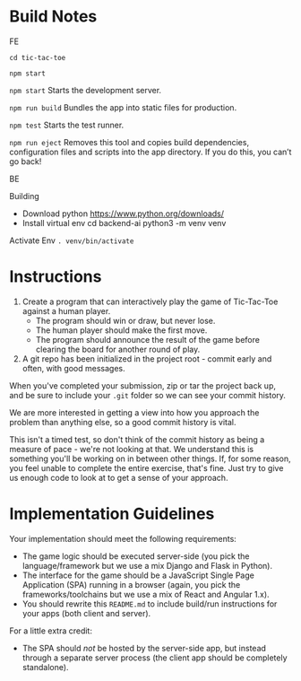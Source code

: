 # Build Notes
FE

`cd tic-tac-toe`

`npm start`


`npm start`
  Starts the development server.

`npm run build`
  Bundles the app into static files for production.

`npm test`
  Starts the test runner.

`npm run eject`
  Removes this tool and copies build dependencies, configuration files
  and scripts into the app directory. If you do this, you can’t go back!


  BE

Building
  - Download python https://www.python.org/downloads/
  - Install virtual env
    cd backend-ai
    python3 -m venv venv

  Activate Env
  `. venv/bin/activate`


# Instructions

1. Create a program that can interactively play the game of Tic-Tac-Toe against a human
   player.
   * The program should win or draw, but never lose.
   * The human player should make the first move.
   * The program should announce the result of the game before clearing the board for
     another round of play.
1. A git repo has been initialized in the project root - commit early and often, with good messages.

When you've completed your submission, zip or tar the project back up, and be sure to include
your `.git` folder so we can see your commit history.

We are more interested in getting a view into how you approach the problem than
anything else, so a good commit history is vital.

This isn't a timed test, so don't think of the commit history as being a measure of
pace - we're not looking at that.
We understand this is something you'll be working on in between other things.
If, for some reason, you feel unable to complete the entire exercise, that's fine.
Just try to give us enough code to look at to get a sense of your approach.

# Implementation Guidelines

Your implementation should meet the following requirements:

* The game logic should be executed server-side (you pick the language/framework but we
  use a mix Django and Flask in Python).
* The interface for the game should be a JavaScript Single Page Application (SPA) running
  in a browser (again, you pick the frameworks/toolchains but we use a mix of React and
  Angular 1.x).
* You should rewrite this `README.md` to include build/run instructions for your apps
  (both client and server).

For a little extra credit:

* The SPA should _not_ be hosted by the server-side app, but instead through a separate
  server process (the client app should be completely standalone).
